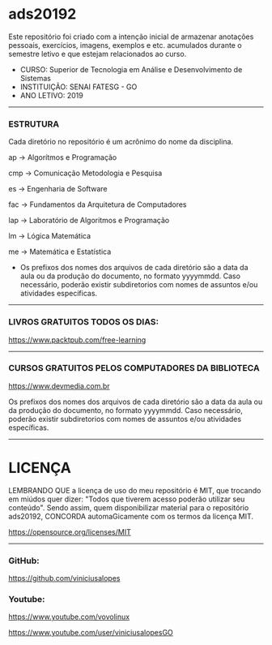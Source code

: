 # ads20192

Este repositório foi criado com a intenção inicial de armazenar anotações pessoais, exercícios, imagens, exemplos e etc. acumulados durante o semestre letivo e que estejam relacionados ao curso.

- CURSO: Superior de Tecnologia em Análise e Desenvolvimento de Sistemas
- INSTITUIÇÃO: SENAI FATESG - GO
- ANO LETIVO: 2019

---

### ESTRUTURA

Cada diretório no repositório é um acrônimo do nome da disciplina.

ap  -> Algorítmos e Programação

cmp -> Comunicação Metodologia e Pesquisa

es  -> Engenharia de Software

fac -> Fundamentos da Arquitetura de Computadores

lap -> Laboratório de Algoritmos e Programação

lm  -> Lógica Matemática

me  -> Matemática e Estatística

- Os prefixos dos nomes dos arquivos de cada diretório são a data da aula ou da produção do documento, no formato yyyymmdd. Caso necessário, poderão existir subdiretorios com nomes de assuntos e/ou atividades específicas. 

---

### LIVROS GRATUITOS TODOS OS DIAS:

https://www.packtpub.com/free-learning

---

### CURSOS GRATUITOS PELOS COMPUTADORES DA BIBLIOTECA

https://www.devmedia.com.br

Os prefixos dos nomes dos arquivos de cada diretório são a data da aula ou da produção do documento, no formato yyyymmdd. Caso necessário, poderão existir subdiretorios com nomes de assuntos e/ou atividades específicas. 

---
# LICENÇA
LEMBRANDO QUE a licença de uso do meu repositório é MIT, que trocando em miúdos quer dizer: "Todos que tiverem acesso poderão utilizar seu conteúdo".
Sendo assim, quem disponibilizar material para o repositório ads20192, CONCORDA automaGicamente com os termos da licença MIT.

https://opensource.org/licenses/MIT

---

### GitHub:

https://github.com/viniciusalopes


### Youtube:

https://www.youtube.com/vovolinux

https://www.youtube.com/user/viniciusalopesGO
